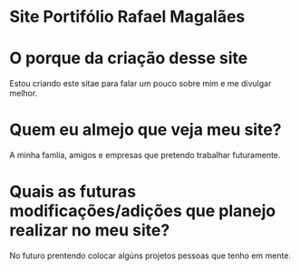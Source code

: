 # Site Portifólio Rafael Magalães

# O porque da criação desse site
Estou criando este sitae para falar um pouco sobre mim e me divulgar melhor.

# Quem eu almejo que veja meu site?
A minha famlía, amigos e empresas que pretendo trabalhar futuramente.

# Quais as futuras modificações/adições que planejo realizar no meu site?
No futuro prentendo colocar algúns projetos pessoas que tenho em mente.
